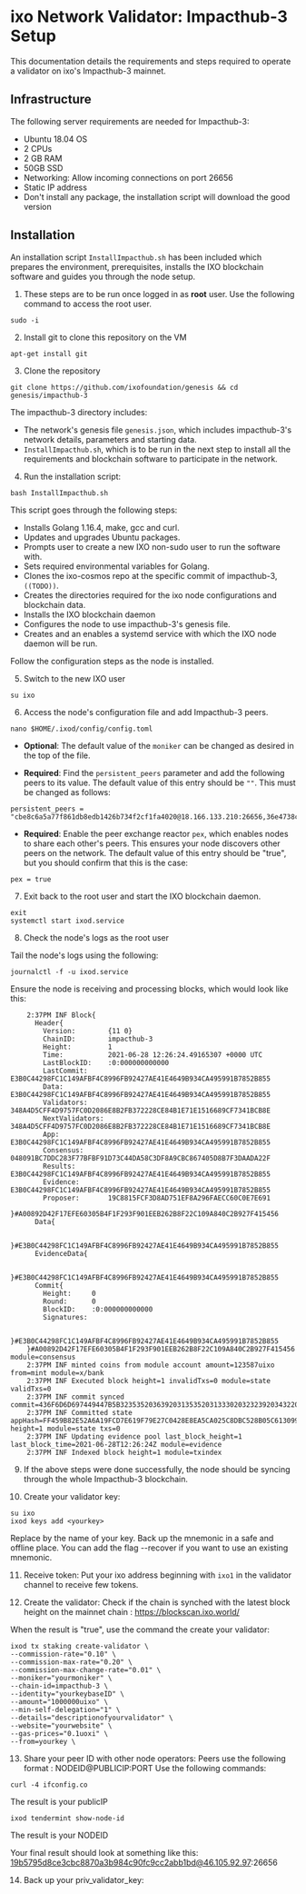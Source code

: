 # ixo Network Validator: Impacthub-3 Setup
This documentation details the requirements and steps required to operate a validator on ixo's Impacthub-3 mainnet.


## Infrastructure
The following server requirements are needed for Impacthub-3:
- Ubuntu 18.04 OS
- 2 CPUs
- 2 GB RAM
- 50GB SSD
- Networking: Allow incoming connections on port 26656
- Static IP address
- Don't install any package, the installation script will download the good version


## Installation
An installation script `InstallImpacthub.sh` has been included which prepares the environment, prerequisites, installs the IXO blockchain software and guides you through the node setup.

1. These steps are to be run once logged in as **root** user. Use the following command to access the root user.
```
sudo -i
```


2. Install git to clone this repository on the VM
```
apt-get install git
```


3. Clone the repository
```
git clone https://github.com/ixofoundation/genesis && cd genesis/impacthub-3
```

The impacthub-3 directory includes:
- The network's genesis file `genesis.json`, which includes impacthub-3's network details, parameters and starting data.
- `InstallImpacthub.sh`, which is to be run in the next step to install all the requirements and blockchain software to participate in the network.


4. Run the installation script:
```
bash InstallImpacthub.sh
```

This script goes through the following steps:
- Installs Golang 1.16.4, make, gcc and curl. 
- Updates and upgrades Ubuntu packages. 
- Prompts user to create a new IXO non-sudo user to run the software with.
-  Sets required environmental variables for Golang.
- Clones the ixo-cosmos repo at the specific commit of impacthub-3, `((TODO))`. 
- Creates the directories required for the ixo node configurations and blockchain data.
- Installs the IXO blockchain daemon
- Configures the node to use impacthub-3's genesis file. 
- Creates and an enables a systemd service with which the IXO node daemon will be run.
     
Follow the configuration steps as the node is installed.
     

5. Switch to the new IXO user
```
su ixo
```


6. Access the node's configuration file and add Impacthub-3 peers.
```
nano $HOME/.ixod/config/config.toml
```
	
- **Optional**: The default value of the `moniker` can be changed as desired in the top of the file.

- **Required**: Find the `persistent_peers` parameter and add the following peers to its value. The default value of this entry should be `""`. This must be changed as follows:
    
```
persistent_peers = "cbe8c6a5a77f861db8edb1426b734f2cf1fa4020@18.166.133.210:26656,36e4738c7efcf353d3048e5e6073406d045bae9d@80.64.208.42:26656,f0d4546fa5e0c2d84a4244def186b9da3c12ba1a@46.166.138.214:26656,c95af93f0386f8e19e65997262c9f874d1901dc5@18.163.242.188:26656"
```
    
- **Required**: Enable the peer exchange reactor `pex`, which enables nodes to share each other's peers. This ensures your node discovers other peers on the network. The default value of this entry should be "true", but you should confirm that this is the case:
```
pex = true 
```


7. Exit back to the root user and start the IXO blockchain daemon.
```
exit
systemctl start ixod.service
```


8. Check the node's logs as the root user

Tail the node's logs using the following:
```
journalctl -f -u ixod.service
```

Ensure the node is receiving and processing blocks, which would look like this:
```
	2:37PM INF Block{
	  Header{
	    Version:        {11 0}
	    ChainID:        impacthub-3
	    Height:         1
	    Time:           2021-06-28 12:26:24.49165307 +0000 UTC
	    LastBlockID:    :0:000000000000
	    LastCommit:     E3B0C44298FC1C149AFBF4C8996FB92427AE41E4649B934CA495991B7852B855
	    Data:           E3B0C44298FC1C149AFBF4C8996FB92427AE41E4649B934CA495991B7852B855
	    Validators:     348A4D5CFF4D9757FC0D2086E8B2FB372228CE84B1E71E1516689CF7341BCB8E
	    NextValidators: 348A4D5CFF4D9757FC0D2086E8B2FB372228CE84B1E71E1516689CF7341BCB8E
	    App:            E3B0C44298FC1C149AFBF4C8996FB92427AE41E4649B934CA495991B7852B855
	    Consensus:      048091BC7DDC283F77BFBF91D73C44DA58C3DF8A9CBC867405D8B7F3DAADA22F
	    Results:        E3B0C44298FC1C149AFBF4C8996FB92427AE41E4649B934CA495991B7852B855
	    Evidence:       E3B0C44298FC1C149AFBF4C8996FB92427AE41E4649B934CA495991B7852B855
	    Proposer:       19C8815FCF3D8AD751EF8A296FAECC60C0E7E691
	  }#A00892D42F17EFE60305B4F1F293F901EEB262B8F22C109A840C2B927F415456
	  Data{

	  }#E3B0C44298FC1C149AFBF4C8996FB92427AE41E4649B934CA495991B7852B855
	  EvidenceData{

	  }#E3B0C44298FC1C149AFBF4C8996FB92427AE41E4649B934CA495991B7852B855
	  Commit{
	    Height:     0
	    Round:      0
	    BlockID:    :0:000000000000
	    Signatures:

	  }#E3B0C44298FC1C149AFBF4C8996FB92427AE41E4649B934CA495991B7852B855
	}#A00892D42F17EFE60305B4F1F293F901EEB262B8F22C109A840C2B927F415456 module=consensus
	2:37PM INF minted coins from module account amount=123587uixo from=mint module=x/bank
	2:37PM INF Executed block height=1 invalidTxs=0 module=state validTxs=0
	2:37PM INF commit synced commit=436F6D6D697449447B5B323535203639203135352031333020323239203432203130362032352032353220323135203233302032352032343720313538203339203139322036362031343220313432203136352032303220322039322031343120313838203832203133392035203139382031392039203134395D3A317D
	2:37PM INF Committed state appHash=FF459B82E52A6A19FCD7E619F79E27C0428E8EA5CA025C8DBC528B05C6130995 height=1 module=state txs=0
	2:37PM INF Updating evidence pool last_block_height=1 last_block_time=2021-06-28T12:26:24Z module=evidence
	2:37PM INF Indexed block height=1 module=txindex
```
	
	
9. If the above steps were done successfully, the node should be syncing through the whole Impacthub-3 blockchain.


10. Create your validator key:
```
su ixo
ixod keys add <yourkey>
```
	
Replace <yourkey> by the name of your key. Back up the mnemonic in a safe and offline place.
You can add the flag --recover if you want to use an existing mnemonic.
	
	
11. Receive token:
Put your ixo address beginning with `ixo1` in the validator channel to receive few tokens.
	
	
12. Create the validator:
Check if the chain is synched with the latest block height on the mainnet chain : https://blockscan.ixo.world/

When the result is "true", use the command the create your validator:
```
ixod tx staking create-validator \
--commission-rate="0.10" \
--commission-max-rate="0.20" \
--commission-max-change-rate="0.01" \
--moniker="yourmoniker" \
--chain-id=impacthub-3 \
--identity="yourkeybaseID" \
--amount="1000000uixo" \
--min-self-delegation="1" \
--details="descriptionofyourvalidator" \
--website="yourwebsite" \
--gas-prices="0.1uoxi" \
--from=yourkey \
```
	
13. Share your peer ID with other node operators:
Peers use the following format : NODEID@PUBLICIP:PORT
Use the following commands:
```	
curl -4 ifconfig.co
```
	
The result is your publicIP

```	
ixod tendermint show-node-id
```	
	
The result is your NODEID
	
Your final result should look at something like this:
19b5795d8ce3cbc8870a3b984c90fc9cc2abb1bd@46.105.92.97:26656

	
14. Back up your priv_validator_key:
	
